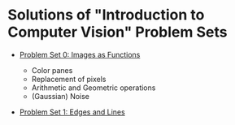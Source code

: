 # Solutions of "Introduction to Computer Vision" Problem Sets

- [Problem Set 0: Images as Functions](https://github.com/YorkHe/CV_ProblemSets/blob/master/ps0_python/report.md)   
    - Color panes
    - Replacement of pixels
    - Arithmetic and Geometric operations
    - (Gaussian) Noise
    
- [Problem Set 1: Edges and Lines](https://github.com/YorkHe/CV_ProblemSets/blob/master/ps1_python/report.md)